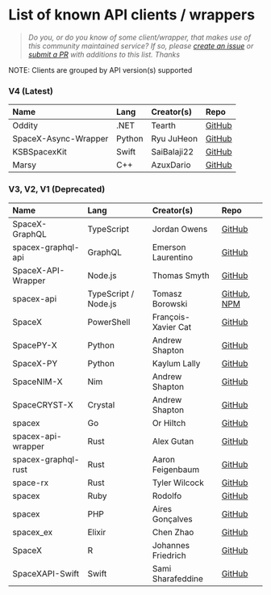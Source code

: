 # List of known API clients / wrappers

> _Do you, or do you know of some client/wrapper, that makes use of this community maintained service? If so, please [create an issue](https://github.com/r-spacex/SpaceX-API/issues/new) or [submit a PR](https://github.com/r-spacex/SpaceX-API/blob/master/CONTRIBUTING.md) with additions to this list. Thanks_

NOTE: Clients are grouped by API version(s) supported

### V4 (Latest)

|Name|Lang|Creator(s)|Repo|
|:---|:---|:---|:---|
| Oddity | .NET  | Tearth | [GitHub](https://github.com/Tearth/Oddity) |
| SpaceX-Async-Wrapper | Python | Ryu JuHeon | [GitHub](https://github.com/SaidBySolo/SpaceX-Async-Wrapper) |
| KSBSpacexKit | Swift | SaiBalaji22 | [GitHub](https://github.com/SaiBalaji22/KSBSpacexKit) |
| Marsy | C++ | AzuxDario | [GitHub](https://github.com/AzuxDario/Marsy) |

### V3, V2, V1 (Deprecated)

|Name|Lang|Creator(s)|Repo|
|:---|:---|:---|:---|
| SpaceX-GraphQL | TypeScript | Jordan Owens | [GitHub](https://github.com/jor-dan/SpaceX-GraphQL) |
| spacex-graphql-api | GraphQL | Emerson Laurentino | [GitHub](https://github.com/emersonlaurentino/spacex-qraphql-api) |
| SpaceX-API-Wrapper | Node.js | Thomas Smyth | [GitHub](https://github.com/Thomas-Smyth/SpaceX-API-Wrapper) |
| spacex-api | TypeScript / Node.js | Tomasz Borowski | [GitHub](https://github.com/tbprojects/spacex-api), [NPM](https://www.npmjs.com/package/spacex-api) |
| SpaceX | PowerShell | François-Xavier Cat | [GitHub](https://github.com/lazywinadmin/SpaceX) |
| SpacePY-X | Python | Andrew Shapton | [GitHub](https://github.com/alshapton/SpacePY-X) |
| SpaceX-PY | Python | Kaylum Lally | [GitHub](https://github.com/HiKaylum/SpaceX-PY) |
| SpaceNIM-X | Nim | Andrew Shapton | [GitHub](https://github.com/alshapton/SpaceNIM-X) |
| SpaceCRYST-X | Crystal | Andrew Shapton | [GitHub](https://github.com/alshapton/SpaceCRYST-X) |
| spacex | Go | Or Hiltch | [GitHub](https://github.com/orcaman/spacex) |
| spacex-api-wrapper | Rust | Alex Gutan | [GitHub](https://github.com/AGutan/spacex-api-wrapper)|
| spacex-graphql-rust | Rust | Aaron Feigenbaum | [GitHub](https://github.com/adace123/spacex-graphql-rust)|
| space-rx | Rust | Tyler Wilcock | [GitHub](https://github.com/twilco/space-rx) |
| spacex | Ruby | Rodolfo | [GitHub](https://github.com/rodolfobandeira/spacex) |
| spacex | PHP | Aires Gonçalves | [GitHub](https://github.com/airesvsg/spacex) |
| spacex_ex | Elixir | Chen Zhao | [GitHub](https://github.com/crunchysoul/spacex_ex) |
| SpaceX | R | Johannes Friedrich | [GitHub](https://github.com/JohannesFriedrich/SpaceX) |
| SpaceXAPI-Swift | Swift | Sami Sharafeddine | [GitHub](https://github.com/devsamsh/SpaceXAPI-Swift) |
